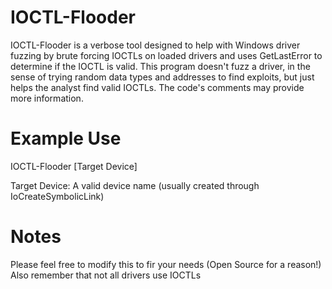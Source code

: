 # IOCTL-Flooder
IOCTL-Flooder is a verbose tool designed to help with Windows driver fuzzing by brute forcing IOCTLs on loaded drivers and uses GetLastError to determine if the IOCTL is valid. 
This program doesn't fuzz a driver, in the sense of trying random data types and addresses to find exploits, but just helps the analyst find valid IOCTLs. The code's comments may provide more information.
# Example Use
IOCTL-Flooder [Target Device]

Target Device: A valid device name (usually created through IoCreateSymbolicLink)
# Notes
Please feel free to modify this to fir your needs (Open Source for a reason!)
Also remember that not all drivers use IOCTLs

